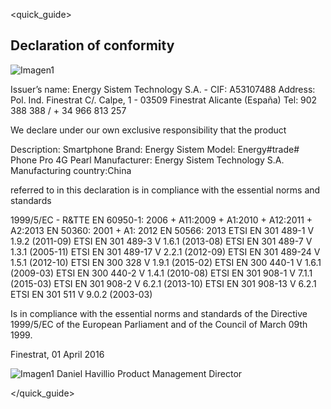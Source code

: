<quick_guide>
## Declaration of conformity

![Imagen1](http://static.energysistem.com/images/manuals/42500/5710f31fe85a6.jpg)

Issuer’s name: Energy Sistem Technology S.A. - CIF: A53107488
Address: Pol. Ind. Finestrat C/. Calpe, 1 - 03509 Finestrat Alicante (España)
Tel: 902 388 388  / + 34 966 813 257

We declare under our own exclusive responsibility that the product

Description: Smartphone
Brand: Energy Sistem
Model: Energy#trade# Phone Pro 4G Pearl
Manufacturer: Energy Sistem Technology S.A.
Manufacturing country:China

referred to in this declaration is in compliance with the essential norms and standards

1999/5/EC - R&TTE
EN 60950-1: 2006 + A11:2009 + A1:2010 + A12:2011 + A2:2013
EN 50360: 2001 + A1: 2012
EN 50566: 2013
ETSI EN 301 489-1 V 1.9.2 (2011-09)
ETSI EN 301 489-3 V 1.6.1 (2013-08)
ETSI EN 301 489-7 V 1.3.1 (2005-11)
ETSI EN 301 489-17 V 2.2.1 (2012-09)
ETSI EN 301 489-24 V 1.5.1 (2012-10)
ETSI EN 300 328 V 1.9.1 (2015-02)
ETSI EN 300 440-1 V 1.6.1 (2009-03)
ETSI EN 300 440-2 V 1.4.1 (2010-08)
ETSI EN 301 908-1 V 7.1.1 (2015-03)
ETSI EN 301 908-2 V 6.2.1 (2013-10)
ETSI EN 301 908-13 V 6.2.1
ETSI EN 301 511 V 9.0.2 (2003-03)

Is in compliance with the essential norms  and standards of the Directive 1999/5/EC of the European Parliament and of the Council of March 09th 1999.

Finestrat, 01 April 2016

![Imagen1](http://static.energysistem.com/images/manuals/42178/574c726744d98.jpg)
Daniel Havillio
Product Management Director



</quick_guide>
